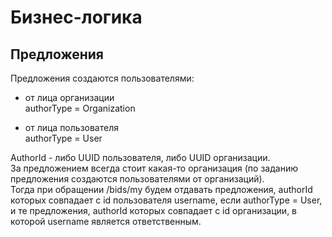 # Бизнес-логика
## Предложения
Предложения создаются пользователями:
- от лица организации\
authorType = Organization

- от лица пользователя\
authorType = User

AuthorId - либо UUID пользователя, либо UUID организации.\
За предложением всегда стоит какая-то организация (по заданию предложения создаются пользователями от организаций).\
Тогда при обращении /bids/my будем отдавать предложения, authorId которых совпадает с id пользователя username, если authorType = User, и те предложения, authorId которых совпадает с id организации, в которой username является ответственным.
